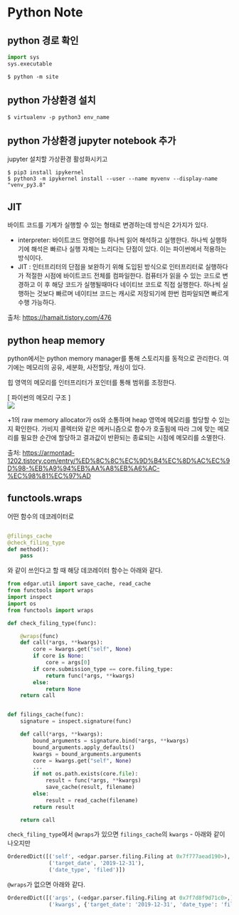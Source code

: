 # Python Note

## python 경로 확인
```python
import sys
sys.executable
```

```console
$ python -m site
```

## python 가상환경 설치
```console
$ virtualenv -p python3 env_name
```


## python 가상환경 jupyter notebook 추가
jupyter 설치할 가상환경 활성화시키고
 
```console
$ pip3 install ipykernel  
$ python3 -m ipykernel install --user --name myvenv --display-name "venv_py3.8"

```

## JIT 
바이트 코드를 기계가 실행할 수 있는 형태로 변경하는데 방식은 2가지가 있다.
- interpreter: 바이트코드 명령어를 하나씩 읽어 해석하고 실행한다. 하나씩 실행하기에 해석은 빠르나 실행 자체는 느리다는 단점이 있다. 이는 파이썬에서 적용하는 방식이다.
- JIT : 인터프리터의 단점을 보완하기 위해 도입된 방식으로 인터프리터로 실행하다가 적절한 시점에 바이트코드 전체를 컴파일한다. 컴퓨터가 읽을 수 있는 코드로 변경하고 이 후 해당 코드가 실행될때마다 네이티브 코드로 직접 실행한다. 
하나씩 실행하는 것보다 빠르며 네이티브 코드는 캐시로 저장되기에 한번 컴파일되면 빠르게 수행 가능하다.

출처: https://hamait.tistory.com/476

## python heap memory
python에서는 python memory manager를 통해 스토리지를 동적으로 관리한다. 여기에는 메모리의 공유, 세분화, 사전할당, 캐싱이 있다.

힙 영역의 메모리를 인터프리터가 포인터를 통해 범위를 조정한다.

[ 파이썬의 메모리 구조 ]    
![](https://img1.daumcdn.net/thumb/R1280x0/?scode=mtistory2&fname=https%3A%2F%2Fblog.kakaocdn.net%2Fdn%2FHcHSy%2FbtqyfM968FQ%2FFck3dNkPczLfRMKkmr5ii1%2Fimg.png)

+1의 raw memory allocator가 os와 소통하며 heap 영역에 메모리를 할당할 수 있는지 확인한다. 가비지 콜렉터와 같은 메커니즘으로 함수가 호출됨에 따라 그에 맞는 메모리를 필요한 순간에 할당하고 결과값이 반환되는 종료되는 시점에 메모리를 소멸한다. 

출처: https://armontad-1202.tistory.com/entry/%ED%8C%8C%EC%9D%B4%EC%8D%AC%EC%9D%98-%EB%A9%94%EB%AA%A8%EB%A6%AC-%EC%98%81%EC%97%AD


## functools.wraps
어떤 함수의 데코레이터로 
```python

@filings_cache
@check_filing_type
def method():
    pass
```
와 같이 쓰인다고 할 때 해당 데코레이터 함수는 아래와 같다.

```python
from edgar.util import save_cache, read_cache
from functools import wraps
import inspect
import os
from functools import wraps

def check_filing_type(func):

    @wraps(func) 
    def call(*args, **kwargs):
        core = kwargs.get("self", None)
        if core is None:
            core = args[0]
        if core.submission_type == core.filing_type:
            return func(*args, **kwargs)
        else:
            return None
    return call


def filings_cache(func):
    signature = inspect.signature(func)

    def call(*args, **kwargs):
        bound_arguments = signature.bind(*args, **kwargs)
        bound_arguments.apply_defaults()
        kwargs = bound_arguments.arguments
        core = kwargs.get("self", None)
        ...
        if not os.path.exists(core.file):
            result = func(*args, **kwargs)
            save_cache(result, filename)
        else:
            result = read_cache(filename)
        return result

    return call
```
`check_filing_type`에서 `@wraps`가 있으면 `filings_cache`의 `kwargs` - 아래와 같이 나오지만 
```python 
OrderedDict([('self', <edgar.parser.filing.Filing at 0x7f777aead190>),
             ('target_date', '2019-12-31'),
             ('date_type', 'filed')])

```
`@wraps`가 없으면 아래와 같다. 
```python
OrderedDict([('args', (<edgar.parser.filing.Filing at 0x7f7d8f9d71c0>,)),
             ('kwargs', {'target_date': '2019-12-31', 'date_type': 'filed'})])
```